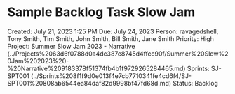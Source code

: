 # Sample Backlog Task Slow Jam

Created: July 21, 2023 1:25 PM
Due: July 24, 2023
Person: ravagedshell, Tony Smith, Tim Smith, John Smith, Bill Smith, Jane Smith 
Priority: High
Project: Summer Slow Jam 2023 - Narrative (../Projects%2063d6f0788d0a4dc387c8745d4ffcc90f/Summer%20Slow%20Jam%202023%20-%20Narrative%209183378f51374fb4b1f9729265284465.md)
Sprints: SJ-SPT001 (../Sprints%208f1f9d0e013f4e7cb7710341fe4cd6f4/SJ-SPT001%20808ab6544ea84daf82d9998bf47fd68d.md)
Status: Backlog